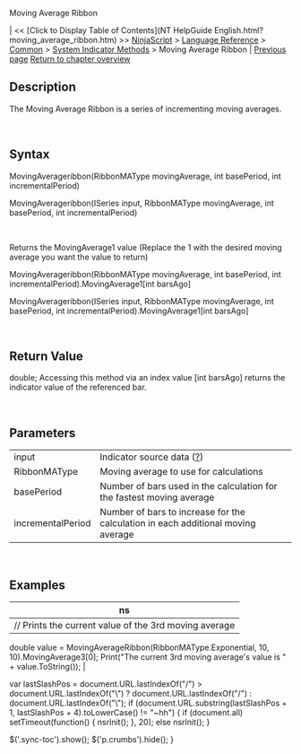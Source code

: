 ﻿










 


Moving Average Ribbon







| &lt;&lt; [Click to Display Table of Contents](NT HelpGuide English.html?moving_average_ribbon.htm) &gt;&gt;
 [NinjaScript](ninjascript.htm) &gt; [Language Reference](language_reference_wip.htm) &gt; [Common](common.htm) &gt; [System Indicator Methods](indicators.htm) &gt;
Moving Average Ribbon | [Previous page](moving_average_convergence-divergence_macd.htm)
[Return to chapter overview](indicators.htm)










Description
-----------


The Moving Average Ribbon is a series of incrementing moving averages.


 


Syntax
------


MovingAverageribbon(RibbonMAType movingAverage, int basePeriod, int incrementalPeriod)


MovingAverageribbon(ISeries<double> input, RibbonMAType movingAverage, int basePeriod, int incrementalPeriod)


 


Returns the MovingAverage1 value (Replace the 1 with the desired moving average you want the value to return)


MovingAverageribbon(RibbonMAType movingAverage, int basePeriod, int incrementalPeriod).MovingAverage1[int barsAgo]


MovingAverageribbon(ISeries<double> input, RibbonMAType movingAverage, int basePeriod, int incrementalPeriod).MovingAverage1[int barsAgo]


 


Return Value
------------


double; Accessing this method via an index value [int barsAgo] returns the indicator value of the referenced bar.


 


Parameters
----------




|  |  |
| --- | --- |
| input | Indicator source data ([?](valid_input_data_for_indicator.htm)) |
| RibbonMAType | Moving average to use for calculations |
| basePeriod | Number of bars used in the calculation for the fastest moving average |
| incrementalPeriod | Number of bars to increase for the calculation in each additional moving average |



 



Examples
--------




| ns |
| --- |
| // Prints the current value of the 3rd moving average
double value = MovingAverageRibbon(RibbonMAType.Exponential, 10, 10).MovingAverage3[0];
Print("The current 3rd moving average's value is " + value.ToString()); |






 
 var lastSlashPos = document.URL.lastIndexOf("/") &gt; document.URL.lastIndexOf("\\") ? document.URL.lastIndexOf("/") : document.URL.lastIndexOf("\\");
 if (document.URL.substring(lastSlashPos + 1, lastSlashPos + 4).toLowerCase() != "~hh") {
 if (document.all) setTimeout(function() {
 nsrInit();
 }, 20);
 else nsrInit();
 }
 
 
 $('.sync-toc').show();
 $('p.crumbs').hide();
 }
 
 
 



</double></double>